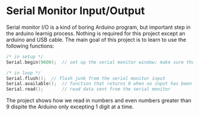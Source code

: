 # Serial Monitor Input/Output
Serial monitor I/O is a kind of boring Arduino program, but important step in the arduino learnig process. Nothing is required for this project except an arduino and USB cable. The 
main goal of this project is to learn to use the following functions:
```c++
/* in setup */
Serial.begin(9600);  // set up the serial monitor window; make sure the value passed is equal to the baud defined in the monitor window

/* in loop */
Serial.flush();  // flush junk from the serial monitor input
Serial.available();  // function that returns 0 when no input has been sent to the Arduino, and a positive number otherwise
Serial.read();       // read data sent from the serial monitor
```
The project shows how we read in numbers and even numbers greater than $9$ dispite the Arduino only excepting 1 digit at a time.
